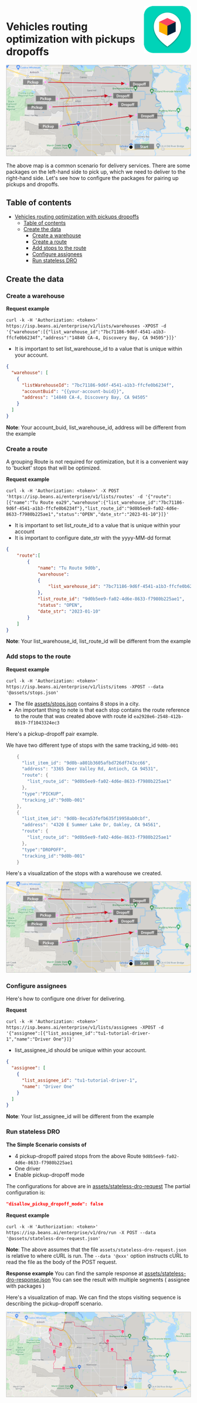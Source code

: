 

<img src="../assets/images/beans-128x128.png" align="right" />

# Vehicles routing optimization with pickups dropoffs

![Stops](assets/images/stops.png)

The above map is a common scenario for delivery services.
There are some packages on the left-hand side to pick up, which we need to deliver to the right-hand side.
Let's see how to configure the packages for pairing up pickups and dropoffs.


## Table of contents
- [Vehicles routing optimization with pickups dropoffs](#vehicles-routing-optimization-with-pickups-dropoffs)
  - [Table of contents](#table-of-contents)
  - [Create the data](#create-the-data)
    - [Create a warehouse](#create-a-warehouse)
    - [Create a route](#create-a-route)
    - [Add stops to the route](#add-stops-to-the-route)
    - [Configure assignees](#configure-assignees)
    - [Run stateless DRO](#run-stateless-dro)



## Create the data
### Create a warehouse

**Request example**

```
curl -k -H 'Authorization: <token>' https://isp.beans.ai/enterprise/v1/lists/warehouses -XPOST -d '{"warehouse":[{"list_warehouse_id":"7bc71186-9d6f-4541-a1b3-ffcfe0b6234f","address":"14840 CA-4, Discovery Bay, CA 94505"}]}'
```

- It is important to set list_warehouse_id to a value that is unique within your account.

```json
{
  "warehouse": [
    {
      "listWarehouseId": "7bc71186-9d6f-4541-a1b3-ffcfe0b6234f",
      "accountBuid": "{{your-account-buid}}",
      "address": "14840 CA-4, Discovery Bay, CA 94505"
    }
  ]
}
```

**Note**: Your account_buid, list_warehouse_id, address will be different from the example

### Create a route

A grouping Route is not required for optimization, but it is a convenient way to 'bucket' stops that will be optimized.

**Request example**

```
curl -k -H 'Authorization: <token>' -X POST 'https://isp.beans.ai/enterprise/v1/lists/routes' -d '{"route":[{"name":"Tu Route ea29","warehouse":{"list_warehouse_id":"7bc71186-9d6f-4541-a1b3-ffcfe0b6234f"},"list_route_id":"9d0b5ee9-fa02-4d6e-8633-f7980b225ae1","status":"OPEN","date_str":"2023-01-10"}]}'
```

- It is important to set list_route_id to a value that is unique within your account
- It is important to configure date_str with the yyyy-MM-dd format

```json
{
    "route":[
        {
            "name": "Tu Route 9d0b",
            "warehouse":
            {
                "list_warehouse_id": "7bc71186-9d6f-4541-a1b3-ffcfe0b6234f"
            },
            "list_route_id": "9d0b5ee9-fa02-4d6e-8633-f7980b225ae1",
            "status": "OPEN",
            "date_str": "2023-01-10"
        }
    ]
}
```

**Note**: Your list_warehouse_id, list_route_id will be different from the example

### Add stops to the route

**Request example**

```
curl -k -H 'Authorization: <token>' https://isp.beans.ai/enterprise/v1/lists/items -XPOST --data '@assets/stops.json'
```

- The file [assets/stops.json](assets/stops.json) contains 8 stops in a city.
- An important thing to note is that each stop contains the route reference to the route that was created above with route id `ea2928e6-2548-412b-8b19-7f1043324ec3`

Here's a pickup-dropoff pair example.

We have two different type of stops with the same tracking_id `9d0b-001`

```java
    {
      "list_item_id": "9d0b-a801b3605afbd726df743cc66",
      "address": "3365 Deer Valley Rd, Antioch, CA 94531",
      "route": {
        "list_route_id": "9d0b5ee9-fa02-4d6e-8633-f7980b225ae1"
      },
      "type":"PICKUP",
      "tracking_id":"9d0b-001"
    },
    {
      "list_item_id": "9d0b-8eca53fefb635f19958ab0cbf",
      "address": "4320 E Summer Lake Dr, Oakley, CA 94561",
      "route": {
        "list_route_id": "9d0b5ee9-fa02-4d6e-8633-f7980b225ae1"
      },
      "type":"DROPOFF",
      "tracking_id":"9d0b-001"
    }
```

Here's a visualization of the stops with a warehouse we created.

![stops](assets/images/stops.png)

### Configure assignees

Here's how to configure one driver for delivering.

**Request**

```
curl -k -H 'Authorization: <token>' https://isp.beans.ai/enterprise/v1/lists/assignees -XPOST -d '{"assignee":[{"list_assignee_id":"tu1-tutorial-driver-1","name":"Driver One"}]}'
```

- list_assignee_id should be unique within your account.

```json
{
  "assignee": [
    {
      "list_assignee_id": "tu1-tutorial-driver-1",
      "name": "Driver One"
    }
  ]
}
```

**Note**: Your list_assignee_id will be different from the example

### Run stateless DRO

**The Simple Scenario consists of**

- 4 pickup-dropoff paired stops from the above Route `9d0b5ee9-fa02-4d6e-8633-f7980b225ae1`
- One driver
- Enable pickup-dropoff mode

The configurations for above are in [assets/stateless-dro-request](assets/stateless-dro-request.json) The partial configuration is:

```json
"disallow_pickup_dropoff_mode": false
```

**Request example**

```
curl -k -H 'Authorization: <token>' https://isp.beans.ai/enterprise/v1/dro/run -X POST --data '@assets/stateless-dro-request.json'
```

**Note**: The above assumes that the file `assets/stateless-dro-request.json` is relative to where cURL is run. The `--data '@xxx'` option instructs cURL to read the file as the body of the POST request.

**Response example**
You can find the sample response at [assets/stateless-dro-response.json](assets/stateless-dro-response.json) You can see the result with multiple segments ( assignee with packages )

Here's a visualization of map. We can find the stops visiting sequence is describing the pickup-dropoff scenario.

![DRO Result](assets/images/dro-result.png)



